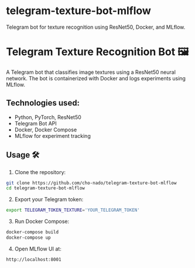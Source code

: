 # telegram-texture-bot-mlflow

Telegram bot for texture recognition using ResNet50, Docker, and MLflow.

# Telegram Texture Recognition Bot 🖼️

A Telegram bot that classifies image textures using a ResNet50 neural network. The bot is containerized with Docker and logs experiments using MLflow.

## Technologies used:
- Python, PyTorch, ResNet50
- Telegram Bot API
- Docker, Docker Compose
- MLflow for experiment tracking

## Usage 🛠️

1. Clone the repository:

```bash
git clone https://github.com/cho-nado/telegram-texture-bot-mlflow
cd telegram-texture-bot-mlflow
```

2. Export your Telegram token:

```bash
export TELEGRAM_TOKEN_TEXTURE='YOUR_TELEGRAM_TOKEN'
```

3. Run Docker Compose:

```bash
docker-compose build
docker-compose up
```
4. Open MLflow UI at:

```bash
http://localhost:8001
``` 
